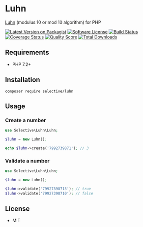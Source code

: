 # Luhn

[Luhn](https://en.wikipedia.org/wiki/Luhn_algorithm) (modulus 10 or mod 10 algorithm) for PHP

[![Latest Version on Packagist](https://img.shields.io/github/release/selective-php/luhn.svg?style=flat-square)](https://packagist.org/packages/selective/luhn)
[![Software License](https://img.shields.io/badge/license-MIT-brightgreen.svg?style=flat-square)](LICENSE)
[![Build Status](https://img.shields.io/travis/selective-php/luhn/master.svg?style=flat-square)](https://travis-ci.org/selective-php/luhn)
[![Coverage Status](https://img.shields.io/scrutinizer/coverage/g/selective-php/luhn.svg?style=flat-square)](https://scrutinizer-ci.com/g/selective-php/luhn/code-structure)
[![Quality Score](https://img.shields.io/scrutinizer/quality/g/selective-php/luhn.svg?style=flat-square)](https://scrutinizer-ci.com/g/selective-php/luhn/?branch=master)
[![Total Downloads](https://img.shields.io/packagist/dt/selective/luhn.svg?style=flat-square)](https://packagist.org/packages/selective/luhn/stats)

## Requirements

* PHP 7.2+

## Installation

```
composer require selective/luhn
```

## Usage

### Create a number

```php
use Selective\Luhn\Luhn;

$luhn = new Luhn();

echo $luhn->create('7992739871'); // 3
```

### Validate a number

```php
use Selective\Luhn\Luhn;

$luhn = new Luhn();

$luhn->validate('79927398713'); // true
$luhn->validate('79927398710'); // false
```

## License

* MIT
